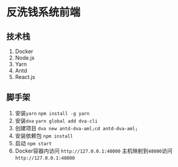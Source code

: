 反洗钱系统前端
==============

技术栈
------

1.	Docker
2.	Node.js
3.	Yarn
4.	Antd
5.	React.js

脚手架
------

1.	安装`yarn` `npm install -g yarn`
2.	安装`dva` `yarn global add dva-cli`
3.	创建项目 `dva new antd-dva-aml;cd antd-dva-aml;`
4.	安装依赖包 `npm install`
5.	启动 `npm start`
6.	Docker容器内访问 `http://127.0.0.1:48000` 主机映射到`48000`访问 `http://127.0.0.1:48000`
